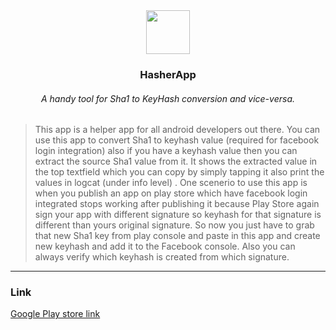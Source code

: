 <div align="center">
<img src="https://lh3.googleusercontent.com/xNklVYUmoK9h2bc3mf41gAsr5y0RAhe62A5uG-iDEg5-fKe1lCLPj3iNL-2orpG1ypY=s180-rw" alt="" width="70px" height="70px">
</div>

<h3 align="center" >HasherApp</h3>

<h6 align="center">A handy tool for Sha1 to KeyHash conversion and vice-versa.</h6>

>This app is a helper app for all android developers out there. You can use this app to convert Sha1 to keyhash value (required for facebook login integration) also if you have a keyhash value
then you can extract the source Sha1 value from it. It shows the extracted value in the top textfield which you can copy by simply tapping it also print the values in logcat (under info level) .
One scenerio to use this app is when you publish an app on play store which have facebook login integrated stops working after publishing it because Play Store again sign your app with
different signature so keyhash for that signature is different than yours original signature. So now you just have to grab that new Sha1 key from play console and paste in this app and create new keyhash and add it to the Facebook console. Also you can always verify which keyhash is created from which signature.

----------

### Link
<a href ="https://play.google.com/store/apps/details?id=com.hasher" >Google Play store link</a>


